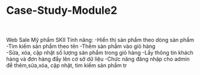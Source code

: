 # Case-Study-Module2 <br><br>
Web Sale Mỹ phẩm SKII
Tính năng: 
-Hiển thị sản phẩm theo dòng sản phẩm
-Tìm kiếm sản phẩm theo tên
-Thêm sản phẩm vào giỏ hàng  
-Sửa, xóa, cập nhật số lượng sản phẩm trong giỏ hàng
-Lấy thông tin khách hàng và đơn hàng đẩy lên cơ sở dữ liệu
-Chức năng đăng nhập cho admin để thêm,sửa,xóa, cập nhật, tìm kiếm sản phẩm tr
